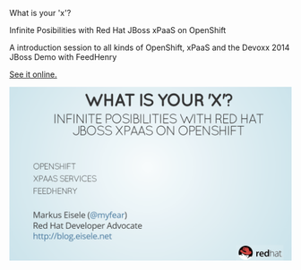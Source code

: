 What is your 'x'?

Infinite Posibilities with Red Hat JBoss xPaaS on OpenShift

A introduction session to all kinds of OpenShift, xPaaS and the Devoxx 2014 JBoss Demo with FeedHenry

<a href="http://htmlpreview.github.io/?https://raw.githubusercontent.com/myfear/what-is-your-x/master/index.html#/1" target="_blank">See it online.</a>

![Cover Slide](https://raw.githubusercontent.com/myfear/what-is-your-x/master/cover.png)
